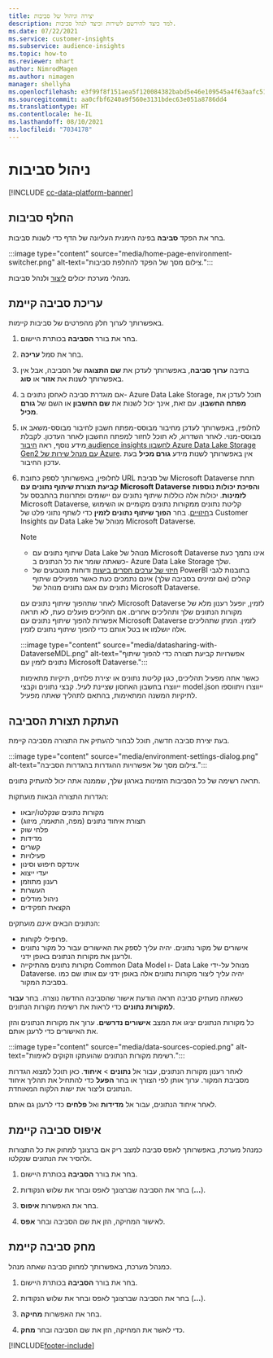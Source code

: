 ```yaml
---
title: יצירה וניהול של סביבות
description: למד כיצד להירשם לשירות וכיצד לנהל סביבות.
ms.date: 07/22/2021
ms.service: customer-insights
ms.subservice: audience-insights
ms.topic: how-to
ms.reviewer: mhart
author: NimrodMagen
ms.author: nimagen
manager: shellyha
ms.openlocfilehash: e3f99f8f151aea5f120084382babd5e46e109545a4f63aafc51c3ecb1400cc33
ms.sourcegitcommit: aa0cfbf6240a9f560e3131bdec63e051a8786dd4
ms.translationtype: HT
ms.contentlocale: he-IL
ms.lasthandoff: 08/10/2021
ms.locfileid: "7034178"
---
```

# <a name="manage-environments"></a>ניהול סביבות

[!INCLUDE [cc-data-platform-banner](../includes/cc-data-platform-banner.md)]

## <a name="switch-environments"></a>החלף סביבות

בחר את הפקד **סביבה** בפינה הימנית העליונה של הדף כדי לשנות סביבות.

:::image type="content" source="media/home-page-environment-switcher.png" alt-text="צילום מסך של הפקד להחלפת סביבות.":::

מנהלי מערכת יכולים [ליצור](get-started-paid.md) ולנהל סביבות.

## <a name="edit-an-existing-environment"></a>עריכת סביבה קיימת

באפשרותך לערוך חלק מהפרטים של סביבות קיימות.

1.  בחר את בורר **הסביבה** בכותרת היישום.

2.  בחר את סמל **עריכה**.

3. בתיבה **ערוך סביבה**, באפשרותך לעדכן את **שם התצוגה** של הסביבה, אבל אין באפשרותך לשנות את **אזור** או **סוג**.

4. אם מוגדרת סביבה לאחסן נתונים ב- Azure Data Lake Storage, תוכל לעדכן את **מפתח החשבון**. עם זאת, אינך יכול לשנות את **שם החשבון** או השם של **גורם מכיל**.

5. לחלופין, באפשרותך לעדכן מחיבור מבוסס-מפתח חשבון לחיבור מבוסס-משאב או מבוסס-מנוי. לאחר השדרוג, לא תוכל לחזור למפתח החשבון לאחר העדכון. לקבלת מידע נוסף, ראה [חיבור audience insights לחשבון Azure Data Lake Storage Gen2 עם מנהל שירות של Azure](connect-service-principal.md). אין באפשרותך לשנות מידע **גורם מכיל** בעת עדכון החיבור.

6. לחלופין, באפשרותך לספק כתובת URL של סביבת Microsoft Dataverse תחת **קביעת תצורת שיתוף נתונים עם Microsoft Dataverse והפיכת יכולות נוספות לזמינות**. יכולות אלה כוללות שיתוף נתונים עם יישומים ופתרונות בהתבסס על Microsoft Dataverse, קליטת נתונים ממקורות נתונים מקומיים או השימוש ב[חיזויים](predictions.md). בחר **הפוך שיתוף נתונים לזמין** כדי לשתף נתוני פלט של Customer Insights עם Data Lake מנוהל של Microsoft Dataverse.

   > [!NOTE]
   > - שיתוף נתונים עם Data Lake מנוהל של Microsoft Dataverse אינו נתמך כעת כשאתה שומר את כל הנתונים ב- Azure Data Lake Storage שלך.
   > - [חיזוי של ערכים חסרים בישות](predictions.md) ודוחות מוטבעים של PowerBI בתובנות לגבי קהלים (אם זמינים בסביבה שלך) אינם נתמכים כעת כאשר מפעילים שיתוף נתונים עם אגם נתונים מנוהל של  Microsoft Dataverse.

   לאחר שתהפוך שיתוף נתונים עם Microsoft Dataverse לזמין, יופעל רענון מלא של מקורות הנתונים שלך ותהליכים אחרים. אם תהליכים פועלים כעת, לא תראה אפשרות להפוך שיתוף נתונים עם Microsoft Dataverse לזמין. המתן שתהליכים אלה יושלמו או בטל אותם כדי להפוך שיתוף נתונים לזמין. 
   
   :::image type="content" source="media/datasharing-with-DataverseMDL.png" alt-text="אפשרויות קביעת תצורה כדי להפוך שיתוף נתונים לזמין עם Microsoft Dataverse.":::
   
   כאשר אתה מפעיל תהליכים, כגון קליטת נתונים או יצירת פלחים, תיקיות מתאימות ייווצרו בחשבון האחסון שציינת לעיל. קבצי נתונים וקבצי model.json ייווצרו ויתווספו לתיקיות המשנה המתאימות, בהתאם לתהליך שאתה מפעיל.

## <a name="copy-the-environment-configuration"></a>העתקת תצורת הסביבה

בעת יצירת סביבה חדשה, תוכל לבחור להעתיק את התצורה מסביבה קיימת. 

:::image type="content" source="media/environment-settings-dialog.png" alt-text="צילום מסך של אפשרויות ההגדרות בהגדרות הסביבה.":::

תראה רשימה של כל הסביבות הזמינות בארגון שלך, שממנה אתה יכול להעתיק נתונים.

הגדרות התצורה הבאות מועתקות:

- מקורות נתונים שנקלטו/יובאו
- תצורת איחוד נתונים (מפה, התאמה, מיזוג)
- פלחי שוק
- מדידות
- קשרים
- פעילויות
- אינדקס חיפוש וסינון
- יעדי ייצוא
- רענון מתוזמן
- העשרות
- ניהול מודלים
- הקצאת תפקידים

הנתונים הבאים *אינם* מועתקים:

- פרופילי לקוחות.
- אישורים של מקור נתונים. יהיה עליך לספק את האישורים עבור כל מקור נתונים ולרענן את מקורות הנתונים באופן ידני.
- מקורות נתונים מהתיקייה Common Data Model ו- Data Lake מנוהל על-ידי Dataverse. יהיה עליך ליצור מקורות נתונים אלה באופן ידני עם אותו שם כמו בסביבת המקור.

כשאתה מעתיק סביבה תראה הודעת אישור שהסביבה החדשה נוצרה. בחר **עבור למקורות נתונים** כדי לראות את רשימת מקורות הנתונים.

כל מקורות הנתונים יציגו את המצב **אישורים נדרשים**. ערוך את מקורות הנתונים והזן את האישורים כדי לרענן אותם.

:::image type="content" source="media/data-sources-copied.png" alt-text="רשימת מקורות הנתונים שהועתקו וזקוקים לאימות.":::

לאחר רענון מקורות הנתונים, עבור אל **נתונים** > **איחוד**. כאן תוכל למצוא הגדרות מסביבת המקור. ערוך אותן לפי הצורך או בחר **הפעל** כדי להתחיל את תהליך איחוד הנתונים וליצור את ישות הלקוח המאוחדת.

לאחר איחוד הנתונים, עבור אל **מדידות‬** ואל **פלחים** כדי לרענן גם אותם.

## <a name="reset-an-existing-environment"></a>איפוס סביבה קיימת

כמנהל מערכת, באפשרותך לאפס סביבה למצב ריק אם ברצונך למחוק את כל התצורות ולהסיר את הנתונים שנקלטו.

1.  בחר את בורר **הסביבה** בכותרת היישום. 

2.  בחר את הסביבה שברצונך לאפס ובחר את שלוש הנקודות (**...**). 

3. בחר את האפשרות **איפוס**. 

4.  לאישור המחיקה, הזן את שם הסביבה ובחר **אפס**.

## <a name="delete-an-existing-environment"></a>מחק סביבה קיימת

כמנהל מערכת, באפשרותך למחוק סביבה שאתה מנהל.

1.  בחר את בורר **הסביבה** בכותרת היישום.

2.  בחר את הסביבה שברצונך לאפס ובחר את שלוש הנקודות (**...**). 

3. בחר את האפשרות **מחיקה**. 

4.  כדי לאשר את המחיקה, הזן את שם הסביבה ובחר **מחק**.


[!INCLUDE[footer-include](../includes/footer-banner.md)]
